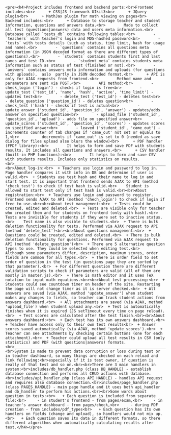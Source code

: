 <div class="contain">

    <pre><h4>Project includes frontend and backend parts:<br>Frontend includes:<br>      + CSS|JS framework UIkit3<br>      + JQuery plugin<br>      + MathJax plugin for math viewing on pages<br>    Backend includes:<br>      + Database to storage teacher and student information, questions and answers data.<br>        Made to collect all test (questions|answers) data and users meta information.<br>        Database called `tests_db` contains following tables:<br>        - `teachers` with teacher's login and MD5-hashed password<br>        - `tests` with tests details (such as status, time limit, hash for usage and name).<br>        - `questions` contains all questions meta information (in JSON decoded format as there are different types of questions).<br>        - `students` contains students first and last names and test ID.<br>        - `student_meta` contains students meta information such as status of test (finished or not).<br>        - `answers` contains answers meta information and uploads (for questions with uploads),  aslo  partly in JSON decoded format.<br>      + API is only for AJAX requests from frontend.<br>        Method name and parameters are sent via POST.<br>        API method:<br>        - check_login ('login') - checks if login is free<br>        - update_test ('test_id', 'name', 'hash', 'active', 'time_limit') - updates test<br>        - delete_test ('test_id') - deletes test<br>        - delete_question ('question_id') - deletes question<br>        - check_test ('hash') - checks if test is actual<br>        - update_answer ('student_id', 'question_id', 'answer') - updates/adds answer on specified question<br>        - upload_file ('student_id', 'question_id', 'upload') - adds file on specified answer<br>        - update_scores ('student_id', 'question_id', 'scores') - updates scores on specified answer<br>        - leaved ('student_id', 'came_out') - increments counter of tab changes if 'came_out' not set or equals to 1,<br>          decrements if 'came_out' is set to 0 (needed as save dialog for files upload also blurs the window)<br>      + PDF handler (FPDF library):<br>        It helps to form and save PDF with students results. It includes all questions and answers.<br>      + CSV handler (built-in PHP functions):<br>        It helps to form and save CSV with students results. Includes only statistics on results.<br>_____________________________________________________________________________________________________<br><br>About log-in:<br>  + Teachers use login and password to log in. Page handler compares it with info in DB and determine if user is valid.<br>  + Students use test hash and their name to log in and start test. It is important that frontend sends AJAX to API (method 'check_test') to check if test hash is valid.<br>    Student is allowed to start test only if test hash is valid.<br><br>About registration:<br>  + Teachers use login and password to register. Frontend sends AJAX to API (method 'chech_login') to check if login if free to use.<br><br>About test management:<br>  + Tests could be created, edited and deleted.<br>  + Tests are visible only for teacher who created them and for students on frontend (only with hash).<br>    Tests are invisible for students if they were set to inactive status.<br>    Test name is also visible to students.<br>  + There is bulk deletion functionality for tests. Performed via AJAX request to API (method 'delete_test')<br><br>About questions management:<br>  + Questions could be created, edited and deleted.<br>  + There is bulk deletion functionality for questions. Performed via AJAX request to API (method 'delete_question')<br>  + There are 5 alternative question types to use. They could be selected when editing test.<br>    Although some parameters differ, description, maximum scores, order fields are common for all types.<br>  + There is order field to set order of question in the test (in questions page they are sorted by that parameter).<br>  + For different question there are different validation scripts to check if parameters are valid (all of them are mostly in master.js).<br>  + There is math editor and it uses TeX notation to input math equations.<br><br>About test processing:<br>  + Students could see countdown timer on header of the site. Restarting the page will not change timer as it is server checked.<br>  + All answers are saved (via AJAX, method 'update_answer') when student makes any changes to fields, so teacher can track student actions from answers dashboard.<br>  + All attachments are saved (via AJAX, method 'upload_file') when student upload any.<br>  + Test is automatically finishes when it is expired (JS setTimeout every time on page reload).<br>  + Test scores are calculated after the test finish.<br><br>About answers dashboard:<br>  + Each test has its own answers dashboard.<br>  + Teacher have access only to their own test results<br>  + Answer scores saved automatically (via AJAX, method 'update_scores').<br>  + Teacher can see attachments by checking certain buttons (one for each attachment).<br>  + Teacher could upload all test results in CSV (only statistics) and PDF (with questions|answers) formats.<br>_____________________________________________________________________________________________________<br><br>System is made to prevent data corruption or loss during test or in teacher dashboard, so many things are checked on each reload and link following:<br>especially if it is test owner, if question is really of that test and so on.<br><br>There are 3 main handlers in system:<br>includes/db_handler.php (class DB_HANDLE) - establish database connection and performs all CRUD actions with database.<br>includes/api_handler.php (class API_HANDLE) - handles API request and requires also database connection.<br>includes/page_handler.php (class PAGES_HANDLE) - main page handle and it uses both api_handler and db_handler to perform his actions.<br><br>Some words about question in tests:<br>   + Each question is included from separate file:<br>     - in student's frontend - from pages/exam,<br>     - in teacher's answer dashboard - from pages/check,<br>     - during PDF creation - from includes/pdf_types<br>   + Each question has its own handlers on fields (change and upload), so handlers would not mix up.<br>   + Each question saves its data in different formats, so there different algorithms when automatically calculating results after test.</h4></pre>
</div>
